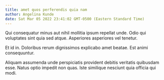 ```yaml
---
title: amet quos perferendis quia nam
author: Angelina Kunde
date: Sat Mar 05 2022 23:41:02 GMT-0500 (Eastern Standard Time)
---
```

Qui consequatur minus aut nihil mollitia ipsum repellat unde. Odio qui voluptates sint quia sed atque. Asperiores asperiores vel tenetur.

 Et id in. Doloribus rerum dignissimos explicabo amet beatae. Est animi consequuntur.

 Aliquam assumenda unde perspiciatis provident debitis veritatis quibusdam esse. Natus optio impedit non quas. Iste similique nesciunt quia officia qui modi.